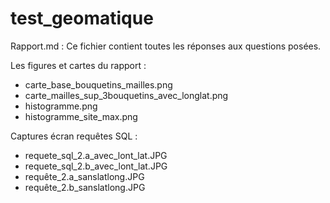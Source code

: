 # test_geomatique 

Rapport.md : Ce fichier contient toutes les réponses aux questions posées. 

Les figures et cartes du rapport : 
- carte_base_bouquetins_mailles.png
- carte_mailles_sup_3bouquetins_avec_longlat.png
- histogramme.png
- histogramme_site_max.png

Captures écran requêtes SQL : 
- requete_sql_2.a_avec_lont_lat.JPG
- requete_sql_2.b_avec_lont_lat.JPG
- requête_2.a_sanslatlong.JPG
- requête_2.b_sanslatlong.JPG


